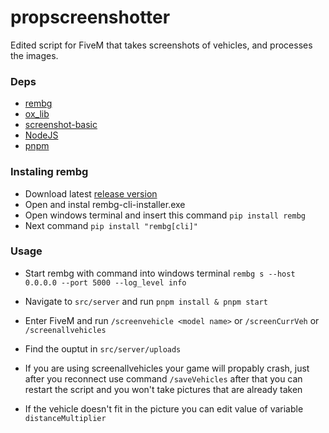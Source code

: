 # propscreenshotter

Edited script for FiveM that takes screenshots of vehicles, and processes the images.

### Deps
- [rembg](https://github.com/danielgatis/rembg)
- [ox_lib](https://github.com/overextended/ox_lib)
- [screenshot-basic](https://github.com/citizenfx/screenshot-basic)
- [NodeJS](https://nodejs.org/)
- [pnpm](https://overextended.dev/guides/pnpm)

### Instaling rembg
- Download latest [release version](https://github.com/danielgatis/rembg/releases)
- Open and instal rembg-cli-installer.exe
- Open windows terminal and insert this command ```pip install rembg```
- Next command ```pip install "rembg[cli]"```

### Usage
- Start rembg with command into windows terminal ```rembg s --host 0.0.0.0 --port 5000 --log_level info```
- Navigate to `src/server` and run `pnpm install & pnpm start`
- Enter FiveM and run `/screenvehicle <model name>` or `/screenCurrVeh` or `/screenallvehicles`
- Find the ouptut in `src/server/uploads`

- If you are using screenallvehicles your game will propably crash, just after you reconnect use command `/saveVehicles` after that you can restart the script and you won't take pictures that are already taken

- If the vehicle doesn't fit in the picture you can edit value of variable `distanceMultiplier`
